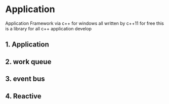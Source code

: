 # Application
Application Framework via c++ for windows
all written by c++11 for free
this is a library for all c++ application develop
## 1. Application
## 2. work queue
## 3. event bus
## 4. Reactive
